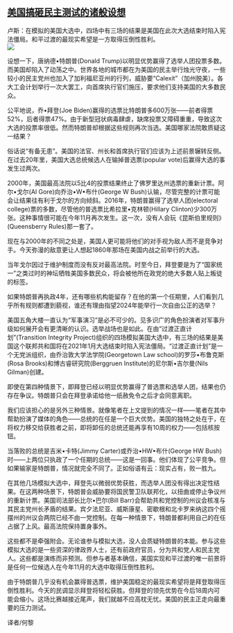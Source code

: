 <!--1593978724000-->
[美国搞砸民主测试的诸般设想](https://cn.ft.com/story/001088410?full=y)
------

<div></div><div class="story-lead">卢斯：在模拟的美国大选中，四场中有三场的结果是美国在此次大选结束时陷入宪法僵局。和平过渡的最现实希望是一方取得压倒性胜利。</div><div class=" story-image image"><img src="https://thumbor.ftacademy.cn/unsafe/1340x754/https://thumbor.ftacademy.cn/unsafe/picture/2/000096522_piclink.jpg"></div><div class="story-body"><div id="story-body-container"><p>设想一下，唐纳德•特朗普(Donald Trump)以明显优势赢得了选举人团投票多数。而美国却陷入了动荡之中。世界各地的城市都在为美国的民主举行烛光守夜，一些较小的民主党州也加入了加利福尼亚州的行列，威胁要“Calexit”（加州脱美）。各大工会计划举行一次大罢工，向首席执行官们施压，要求他们支持美国的大多数民众。</p><p>公平地说，乔•拜登(Joe Biden)赢得的选票比特朗普多600万张——前者得票52%，后者得票47%。由于新型冠状病毒肆虐，缺席投票又障碍重重，导致这次大选的投票率很低。然而特朗普却根据这些规则再次当选。美国哪家法院敢质疑这一结果？</p><p>俗话说“有备无患”。美国的法官、州长和首席执行官们应该为上述前景辗转反侧。在过去20年里，美国大选总统候选人在输掉普选票(popular vote)后赢得大选的事发生过两次。</p><p>2000年，美国最高法院以5比4的投票结果终止了佛罗里达州选票的重新计票。阿尔•戈尔(Al Gore)向乔治•W•布什(George W Bush)认输，尽管完整的计票可能会让结果往有利于戈尔的方向倾斜。2016年，特朗普赢得了选举人团(electoral college)票的多数，尽管他的普选票比希拉里•克林顿(Hillary Clinton)少300万张。这种事情很可能在今年11月再次发生。这一次，没有人会玩《昆斯伯里规则》(Queensberry Rules)那一套了。</p><div  data-o-ads-name="mpu-middle1" class="o-ads in-article-advert" data-o-ads-formats-default="false"  data-o-ads-formats-small="FtcMobileMpu"  data-o-ads-formats-medium="FtcMpu" data-o-ads-formats-large="FtcMpu" data-o-ads-formats-extra="FtcMpu" data-o-ads-targeting="cnpos=middle1;" data-cy='[{"devices":["PC","iPhoneWeb","AndroidWeb","iPhoneApp","AndroidApp"],"pattern":"MPU","position":"Middle1","container":"mpuInStory"}]'></div><p>现在与2000年的不同之处是，美国人更可能将他们的对手视为敌人而不是竞争对手。今天弥漫的敌意更让人想起1860年那场在美国内战之前举行的大选。</p><p>当年戈尔因过于维护制度而没有反对最高法院。时至今日，拜登要是为了“国家统一”之类过时的神坛牺牲美国多数民众，将会被他所在政党的绝大多数人贴上叛徒的标签。</p><p>如果特朗普再执政4年，还有哪些机构能留存？在他的第一个任期里，人们看到几乎所有规则都遭到藐视，谁还有理由指望2024年能举行一次自由公正的选举？</p><p>美国五角大楼一直认为“军事演习”是必不可少的。见多识广的角色扮演者对军事升级如何展开会有更清晰的认识。选举战场也是如此。在由“过渡正直计划”(Transition Integrity Project)组织的四场模拟美国大选中，有三场的结果是美国这个联邦共和国将在2021年1月大选结束时陷入宪法僵局。“过渡正直计划”是一个无党派组织，由乔治敦大学法学院(Georgetown Law school)的罗莎•布鲁克斯(Rosa Brooks)和博古睿研究院(Berggruen Institute)的尼尔斯•吉尔曼(Nils Gilman)创建。</p><p>即使在第四种情景下，即拜登已经以明显优势赢得了普选票和选举人团，结果也仍存在争议。特朗普只会在拜登承诺给他一纸赦免令之后才会同意离职。</p><p>我们应该担心的是另外三种情景。就像笔者在上文提到的情况一样——笔者在其中帮助扮演了媒体的角色——总统的在任是一个巨大优势。美国的独特之处在于，在将权力移交给获胜者之前，即将卸任的总统还能再享有10周的权力——包括核按钮。</p><div data-o-ads-name="mpu-middle2" class="o-ads in-article-advert" data-o-ads-formats-default="false"  data-o-ads-formats-small="FtcMobileMpu"  data-o-ads-formats-medium="false" data-o-ads-formats-large="false" data-o-ads-formats-extra="false" data-o-ads-targeting="cnpos=middle2;" data-cy='[{"devices":["iPhoneWeb","AndroidWeb","iPhoneApp","AndroidApp"],"pattern":"MPU","position":"Middle2","container":"mpuInStory"}]'></div><p>当落败的总统是吉米•卡特(Jimmy Carter)或乔治•HW•布什(George HW Bush)时——上两位只执政了一个任期的总统——这是一回事。他们体现了公平竞争。但如果输家是特朗普，情况就完全不同了。正如俗语有云：现实占有，败一胜九。</p><p>在其他几场模拟大选中，拜登先以微弱优势获胜，而选举人团没有得出决定性结果。在这两种场景下，特朗普会威胁要将国民警卫队联邦化，以扭曲或停止争议州的重新计票。美国司法部长比尔•巴尔(Bill Barr)会帮助共和党控制的州议会核准与其民主党州长矛盾的结果。宾夕法尼亚、威斯康星、密歇根和北卡罗来纳这四个摇摆州的州议会两院已经不由一党控制。在每一种情景下，特朗普都利用自己的在任占据了上风。最高法院保持置身事外。</p><p>这些都不是牵强附会。无论谁参与模拟大选，没人会质疑特朗普的本能。参与这些模拟大选的是一些资深的律政界人士，还有前政府官员，分为共和党人和民主党人。这些都是演练而非预测。但参与者基本确信，美国实现和平过渡的唯一前景将是任何一位候选人在今年11月的大选中取得压倒性胜利。</p><p>由于特朗普几乎没有机会赢得普选票，维护美国稳定的最现实希望将是拜登取得压倒性胜利。今天的民调显示拜登将轻松获胜。但拜登的领先优势在今后18周内可能会缩小。这场比赛越接近尾声，我们就越不应高枕无忧。美国的民主正走向最重要的压力测试。</p><p>译者/何黎</p></div><div class="clearfloat"></div></div>
